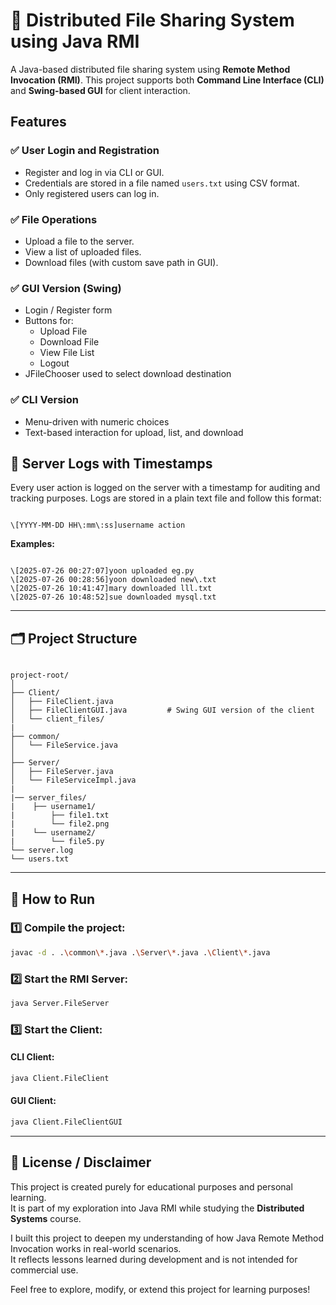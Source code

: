 # 📁 Distributed File Sharing System using Java RMI

A Java-based distributed file sharing system using **Remote Method Invocation (RMI)**. This project supports both **Command Line Interface (CLI)** and **Swing-based GUI** for client interaction.



##  Features

### ✅ User Login and Registration
- Register and log in via CLI or GUI.
- Credentials are stored in a file named `users.txt` using CSV format.
- Only registered users can log in.

### ✅ File Operations
- Upload a file to the server.
- View a list of uploaded files.
- Download files (with custom save path in GUI).

### ✅ GUI Version (Swing)
- Login / Register form
- Buttons for:
  - Upload File
  - Download File
  - View File List
  - Logout
- JFileChooser used to select download destination

### ✅ CLI Version
- Menu-driven with numeric choices
- Text-based interaction for upload, list, and download

## 📝 Server Logs with Timestamps

Every user action is logged on the server with a timestamp for auditing and tracking purposes. Logs are stored in a plain text file and follow this format:

```

\[YYYY-MM-DD HH\:mm\:ss]username action

```

**Examples:**
```

\[2025-07-26 00:27:07]yoon uploaded eg.py
\[2025-07-26 00:28:56]yoon downloaded new\.txt
\[2025-07-26 10:41:47]mary downloaded lll.txt
\[2025-07-26 10:48:52]sue downloaded mysql.txt

```
---

## 🗂 Project Structure

```

project-root/
│
├── Client/
│   ├── FileClient.java            
│   ├── FileClientGUI.java         # Swing GUI version of the client
│   └── client_files/
|           
├── common/
│   └── FileService.java            
│
├── Server/
│   ├── FileServer.java            
│   └── FileServiceImpl.java
|                        
|── server_files/
|    ├── username1/
|        ├── file1.txt
|        └── file2.png
|    └── username2/
|        └── file5.py
└── server.log
└── users.txt
````

---

## 🧪 How to Run

### 1️⃣ Compile the project:

```bash
javac -d . .\common\*.java .\Server\*.java .\Client\*.java
````

### 2️⃣ Start the RMI Server:

```bash
java Server.FileServer
```

### 3️⃣ Start the Client:

#### CLI Client:

```bash
java Client.FileClient
```

#### GUI Client:

```bash
java Client.FileClientGUI
```

---

## 📃 License / Disclaimer

This project is created purely for educational purposes and personal learning.  
It is part of my exploration into Java RMI while studying the **Distributed Systems** course.

I built this project to deepen my understanding of how Java Remote Method Invocation works in real-world scenarios.  
It reflects lessons learned during development and is not intended for commercial use.

Feel free to explore, modify, or extend this project for learning purposes!
